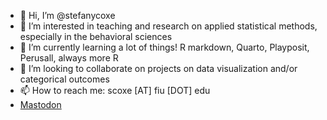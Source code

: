 - 👋 Hi, I’m @stefanycoxe
- 👀 I’m interested in teaching and research on applied statistical methods, especially in the behavioral sciences 
- 🌱 I’m currently learning a lot of things! R markdown, Quarto, Playposit, Perusall, always more R
- 💞️ I’m looking to collaborate on projects on data visualization and/or categorical outcomes
- 📫 How to reach me: scoxe [AT] fiu [DOT] edu
- <a rel="me" href="https://fosstodon.org/@stefany">Mastodon</a>

<!---
stefanycoxe/stefanycoxe is a ✨ special ✨ repository because its `README.md` (this file) appears on your GitHub profile.
You can click the Preview link to take a look at your changes.
--->
